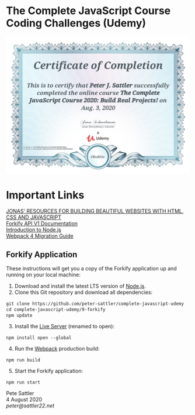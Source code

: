 # The Complete JavaScript Course Coding Challenges (Udemy)
![Udemy Certificate](/images/certificate.jpg)

# Important Links

[JONAS' RESOURCES FOR BUILDING BEAUTIFUL WEBSITES WITH HTML, CSS AND JAVASCRIPT](http://codingheroes.io/resources)  
[Forkify API V1 Documentation](http://forkify-api.herokuapp.com)  
[Introduction to Node.js](https://nodejs.dev/learn)  
[Webpack 4 Migration Guide](https://github.com/webpack/webpack-dev-server/blob/master/migration-v4.md)  

## Forkify Application

These instructions will get you a copy of the Forkify application up and running on your local machine: 

1. Download and install the latest LTS version of [Node.js](https://nodejs.org/en/).
2. Clone this Git repository and download all dependencies:
```text
git clone https://github.com/peter-sattler/complete-javascript-udemy
cd complete-javascript-udemy/9-forkify
npm update
```
3. Install the [Live Server](https://www.npmjs.com/package/open) (renamed to open):
```text
npm install open --global
```
4. Run the [Webpack](https://www.npmjs.com/package/webpack) production build:
```text
npm run build
```
5. Start the Forkify application:
```text
npm run start
```

Pete Sattler  
4 August 2020  
_peter@sattler22.net_  
